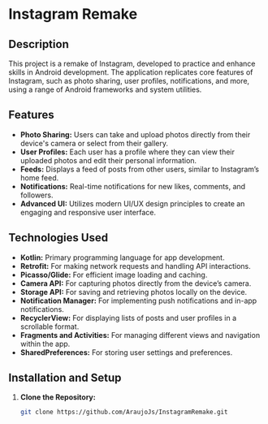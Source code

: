 # Instagram Remake

## Description

This project is a remake of Instagram, developed to practice and enhance skills in Android development. The application replicates core features of Instagram, such as photo sharing, user profiles, notifications, and more, using a range of Android frameworks and system utilities.

## Features

- **Photo Sharing:** Users can take and upload photos directly from their device's camera or select from their gallery.
- **User Profiles:** Each user has a profile where they can view their uploaded photos and edit their personal information.
- **Feeds:** Displays a feed of posts from other users, similar to Instagram’s home feed.
- **Notifications:** Real-time notifications for new likes, comments, and followers.
- **Advanced UI:** Utilizes modern UI/UX design principles to create an engaging and responsive user interface.

## Technologies Used

- **Kotlin:** Primary programming language for app development.
- **Retrofit:** For making network requests and handling API interactions.
- **Picasso/Glide:** For efficient image loading and caching.
- **Camera API:** For capturing photos directly from the device’s camera.
- **Storage API:** For saving and retrieving photos locally on the device.
- **Notification Manager:** For implementing push notifications and in-app notifications.
- **RecyclerView:** For displaying lists of posts and user profiles in a scrollable format.
- **Fragments and Activities:** For managing different views and navigation within the app.
- **SharedPreferences:** For storing user settings and preferences.

## Installation and Setup

1. **Clone the Repository:**

   ```bash
   git clone https://github.com/AraujoJs/InstagramRemake.git

